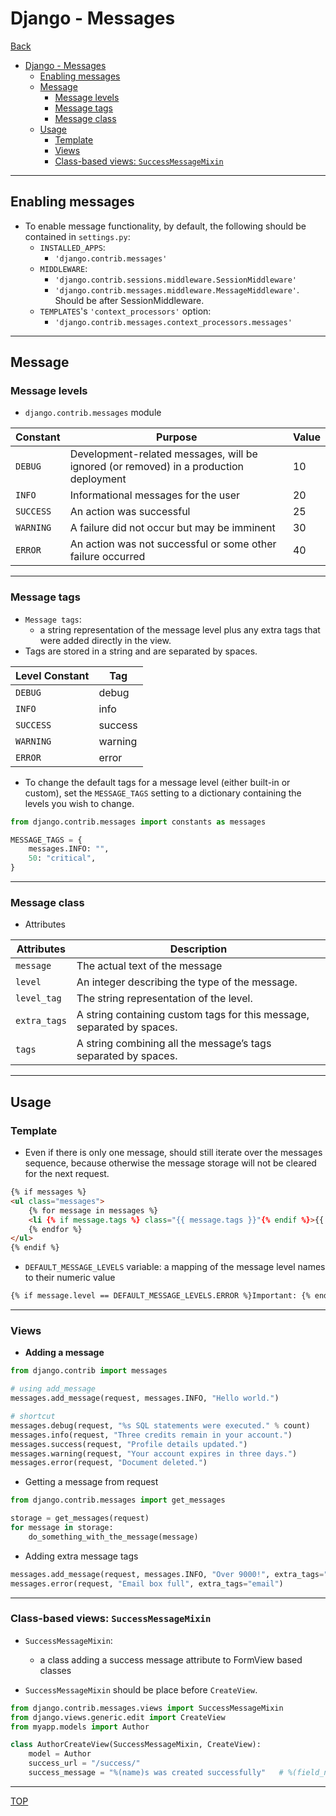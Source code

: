 # Django - Messages

[Back](../index.md)

- [Django - Messages](#django---messages)
  - [Enabling messages](#enabling-messages)
  - [Message](#message)
    - [Message levels](#message-levels)
    - [Message tags](#message-tags)
    - [Message class](#message-class)
  - [Usage](#usage)
    - [Template](#template)
    - [Views](#views)
    - [Class-based views: `SuccessMessageMixin`](#class-based-views-successmessagemixin)

---

## Enabling messages

- To enable message functionality, by default, the following should be contained in `settings.py`:
  - `INSTALLED_APPS`: 
    - `'django.contrib.messages'`
  - `MIDDLEWARE`: 
    - `'django.contrib.sessions.middleware.SessionMiddleware'` 
    - `'django.contrib.messages.middleware.MessageMiddleware'`. Should be after SessionMiddleware.
  - `TEMPLATES`'s `'context_processors'` option:
    - `'django.contrib.messages.context_processors.messages'`

---

## Message

### Message levels

- `django.contrib.messages` module

| Constant  | Purpose                                                                               | Value |
| --------- | ------------------------------------------------------------------------------------- | ----- |
| `DEBUG`   | Development-related messages, will be ignored (or removed) in a production deployment | 10    |
| `INFO`    | Informational messages for the user                                                   | 20    |
| `SUCCESS` | An action was successful                                                              | 25    |
| `WARNING` | A failure did not occur but may be imminent                                           | 30    |
| `ERROR`   | An action was not successful or some other failure occurred                           | 40    |

---

### Message tags

- `Message tags`:
  - a string representation of the message level plus any extra tags that were added directly in the view.
- Tags are stored in a string and are separated by spaces.

| Level Constant | Tag     |
| -------------- | ------- |
| `DEBUG`        | debug   |
| `INFO`         | info    |
| `SUCCESS`      | success |
| `WARNING`      | warning |
| `ERROR`        | error   |

- To change the default tags for a message level (either built-in or custom), set the `MESSAGE_TAGS` setting to a dictionary containing the levels you wish to change.

```py
from django.contrib.messages import constants as messages

MESSAGE_TAGS = {
    messages.INFO: "",
    50: "critical",
}
```

---

### Message class

- Attributes

| Attributes   | Description                                                            |
| ------------ | ---------------------------------------------------------------------- |
| `message`    | The actual text of the message                                         |
| `level`      | An integer describing the type of the message.                         |
| `level_tag`  | The string representation of the level.                                |
| `extra_tags` | A string containing custom tags for this message, separated by spaces. |
| `tags`       | A string combining all the message’s tags separated by spaces.         |

---

## Usage

### Template

- Even if there is only one message, should still iterate over the messages sequence, because otherwise the message storage will not be cleared for the next request.

```html
{% if messages %}
<ul class="messages">
    {% for message in messages %}
    <li {% if message.tags %} class="{{ message.tags }}"{% endif %}>{{ message }}</li>
    {% endfor %}
</ul>
{% endif %}
```

- `DEFAULT_MESSAGE_LEVELS` variable: a mapping of the message level names to their numeric value

```html
{% if message.level == DEFAULT_MESSAGE_LEVELS.ERROR %}Important: {% endif %}
```

---

### Views

- **Adding a message**

```py
from django.contrib import messages

# using add_message
messages.add_message(request, messages.INFO, "Hello world.")    

# shortcut
messages.debug(request, "%s SQL statements were executed." % count)
messages.info(request, "Three credits remain in your account.")
messages.success(request, "Profile details updated.")
messages.warning(request, "Your account expires in three days.")
messages.error(request, "Document deleted.")
```

- Getting a message from request

```py
from django.contrib.messages import get_messages

storage = get_messages(request)
for message in storage:
    do_something_with_the_message(message)
```

- Adding extra message tags

```py
messages.add_message(request, messages.INFO, "Over 9000!", extra_tags="dragonball")
messages.error(request, "Email box full", extra_tags="email")
```

---

### Class-based views: `SuccessMessageMixin`

- `SuccessMessageMixin`:
  - a class adding a success message attribute to FormView based classes

- `SuccessMessageMixin` should be place before `CreateView`.

```py
from django.contrib.messages.views import SuccessMessageMixin
from django.views.generic.edit import CreateView
from myapp.models import Author

class AuthorCreateView(SuccessMessageMixin, CreateView):
    model = Author
    success_url = "/success/"
    success_message = "%(name)s was created successfully"   # %(field_name)s syntax.
```

---


[TOP](#django---messages)
